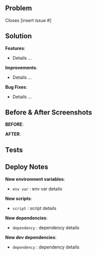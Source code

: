 ## Problem
<!-- What problem are you trying to solve? What issue does this close? -->

Closes [insert issue #]

## Solution
<!-- How did you solve the problem? -->

**Features**:

- Details ...

**Improvements**:

- Details ...

**Bug Fixes**:

- Details ...

## Before & After Screenshots

**BEFORE**:
<!-- [insert screenshot here] -->

**AFTER**:
<!-- [insert screenshot here] -->

## Tests
<!-- What tests should be run to confirm functionality? -->

## Deploy Notes
<!-- Notes regarding deployment of the contained body of work.  -->
<!-- These should note any new dependencies, new scripts, etc. -->

**New environment variables**:

- `env var` : env var details

**New scripts**:

- `script` : script details

**New dependencies**:

- `dependency` : dependency details

**New dev dependencies**:

- `dependency` : dependency details
